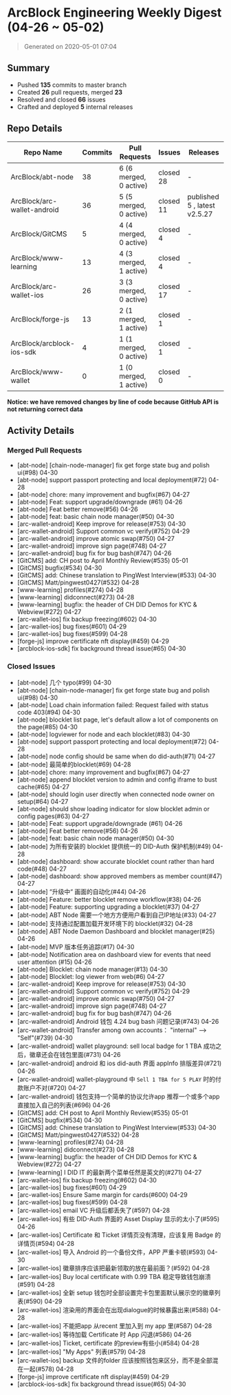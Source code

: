 # ArcBlock Engineering Weekly Digest (04-26 ~ 05-02)

> Generated on 2020-05-01 07:04

## Summary

* Pushed **135** commits to master branch
* Created **26** pull requests, merged **23**
* Resolved and closed **66** issues
* Crafted and deployed **5** internal releases

## Repo Details

| Repo Name                   | Commits | Pull Requests          | Issues    | Releases                     |
| --------------------------- | ------- | ---------------------- | --------- | ---------------------------- |
| ArcBlock/abt-node           | 38      | 6 (6 merged, 0 active) | closed 28 | -                            |
| ArcBlock/arc-wallet-android | 36      | 5 (5 merged, 0 active) | closed 11 | published 5 , latest v2.5.27 |
| ArcBlock/GitCMS             | 5       | 4 (4 merged, 0 active) | closed 4  | -                            |
| ArcBlock/www-learning       | 13      | 4 (3 merged, 1 active) | closed 4  | -                            |
| ArcBlock/arc-wallet-ios     | 26      | 3 (3 merged, 0 active) | closed 17 | -                            |
| ArcBlock/forge-js           | 13      | 2 (1 merged, 1 active) | closed 1  | -                            |
| ArcBlock/arcblock-ios-sdk   | 4       | 1 (1 merged, 0 active) | closed 1  | -                            |
| ArcBlock/www-wallet         | 0       | 1 (0 merged, 1 active) | closed 0  | -                            |

**Notice: we have removed changes by line of code because GitHub API is not returning correct data**

## Activity Details

### Merged Pull Requests

- [abt-node] [chain-node-manager] fix get forge state bug and polish ui(#98) 04-30
- [abt-node] support passport protecting and local deployment(#72) 04-28
- [abt-node] chore: many improvement and bugfix(#67) 04-27
- [abt-node] Feat: support upgrade/downgrade (#61) 04-26
- [abt-node] Feat better remove(#56) 04-26
- [abt-node] feat: basic chain node manager(#50) 04-30
- [arc-wallet-android] Keep improve for release(#753) 04-30
- [arc-wallet-android] Support common vc verify(#752) 04-29
- [arc-wallet-android] improve atomic swap(#750) 04-27
- [arc-wallet-android] improve sign page(#748) 04-27
- [arc-wallet-android] bug fix for bug bash(#747) 04-26
- [GitCMS] add: CH post to April Monthly Review(#535) 05-01
- [GitCMS] bugfix(#534) 04-30
- [GitCMS] add: Chinese translation to PingWest Interview(#533) 04-30
- [GitCMS] Matt/pingwest0427(#532) 04-28
- [www-learning] profiles(#274) 04-28
- [www-learning] didconnect(#273) 04-28
- [www-learning] bugfix: the header of CH DID Demos for KYC & Webview(#272) 04-27
- [arc-wallet-ios] fix backup freezing(#602) 04-30
- [arc-wallet-ios] bug fixes(#601) 04-29
- [arc-wallet-ios] bug fixes(#599) 04-28
- [forge-js] improve certificate nft display(#459) 04-29
- [arcblock-ios-sdk] fix background thread issue(#65) 04-30


### Closed Issues

- [abt-node] 几个 typo(#99) 04-30
- [abt-node] [chain-node-manager] fix get forge state bug and polish ui(#98) 04-30
- [abt-node]  Load chain information failed: Request failed with status code 403(#94) 04-30
- [abt-node] blocklet list page, let's default allow a lot of components on the page(#85) 04-30
- [abt-node] logviewer for node and each blocklet(#83) 04-30
- [abt-node] support passport protecting and local deployment(#72) 04-28
- [abt-node] node config should be same when do did-auth(#71) 04-27
- [abt-node] 最简单的blocklet(#69) 04-28
- [abt-node] chore: many improvement and bugfix(#67) 04-27
- [abt-node] append blocklet version to admin and config iframe to bust cache(#65) 04-27
- [abt-node] should login user directly when connected node owner on setup(#64) 04-27
- [abt-node] should show loading indicator for slow blocklet admin or config pages(#63) 04-27
- [abt-node] Feat: support upgrade/downgrade (#61) 04-26
- [abt-node] Feat better remove(#56) 04-26
- [abt-node] feat: basic chain node manager(#50) 04-30
- [abt-node] 为所有安装的 blocklet 提供统一的 DID-Auth 保护机制(#49) 04-28
- [abt-node] dashboard: show accurate blocklet count rather than hard code(#48) 04-27
- [abt-node] dashboard: show approved members as member count(#47) 04-27
- [abt-node] “升级中“ 画面的自动化(#44) 04-26
- [abt-node] Feature: better blocklet remove workflow(#38) 04-26
- [abt-node] Feature: supporting upgrading a blocklet(#37) 04-27
- [abt-node] ABT Node 需要一个地方方便用户看到自己IP地址(#33) 04-27
- [abt-node] 支持通过配置加载开发环境下的 blocklet(#32) 04-28
- [abt-node] ABT Node Daemon Dashboard and blocklet manager(#25) 04-26
- [abt-node] MVP 版本任务追踪(#17) 04-30
- [abt-node] Notification area on dashboard view for events that need user attention (#15) 04-26
- [abt-node] Blocklet: chain node manager(#13) 04-30
- [abt-node] Blocklet: log viewer from web(#6) 04-27
- [arc-wallet-android] Keep improve for release(#753) 04-30
- [arc-wallet-android] Support common vc verify(#752) 04-29
- [arc-wallet-android] improve atomic swap(#750) 04-27
- [arc-wallet-android] improve sign page(#748) 04-27
- [arc-wallet-android] bug fix for bug bash(#747) 04-26
- [arc-wallet-android] Android 钱包 4.24 bug bash 问题记录(#743) 04-26
- [arc-wallet-android] Transfer among own accounts： "internal" --> "Self"(#739) 04-30
- [arc-wallet-android] wallet playground: sell local badge for 1 TBA 成功之后，徽章还会在钱包里面(#731) 04-26
- [arc-wallet-android] android 和 ios did-auth 界面 appInfo 排版差异(#721) 04-26
- [arc-wallet-android] wallet-playground 中 `Sell 1 TBA for 5 PLAY` 时的付款账户不对(#720) 04-27
- [arc-wallet-android] 钱包支持一个简单的协议允许app 推荐一个或多个app直接加入自己的列表(#696) 04-26
- [GitCMS] add: CH post to April Monthly Review(#535) 05-01
- [GitCMS] bugfix(#534) 04-30
- [GitCMS] add: Chinese translation to PingWest Interview(#533) 04-30
- [GitCMS] Matt/pingwest0427(#532) 04-28
- [www-learning] profiles(#274) 04-28
- [www-learning] didconnect(#273) 04-28
- [www-learning] bugfix: the header of CH DID Demos for KYC & Webview(#272) 04-27
- [www-learning] I DID IT 的最新两个菜单任然是英文的(#271) 04-27
- [arc-wallet-ios] fix backup freezing(#602) 04-30
- [arc-wallet-ios] bug fixes(#601) 04-29
- [arc-wallet-ios] Ensure Same margin for cards(#600) 04-29
- [arc-wallet-ios] bug fixes(#599) 04-28
- [arc-wallet-ios] email VC 升级后都丢失了(#597) 04-28
- [arc-wallet-ios] 有些 DID-Auth 界面的 Asset Display 显示的太小了(#595) 04-26
- [arc-wallet-ios] Certificate 和 Ticket 详情页没有清理，应该复用 Badge 的详情页(#594) 04-28
- [arc-wallet-ios] 导入 Android 的一个备份文件，APP 严重卡顿(#593) 04-30
- [arc-wallet-ios] 徽章排序应该把最新领取的放在最前面？(#592) 04-28
- [arc-wallet-ios] Buy local certificate with 0.99 TBA 稳定导致钱包崩溃(#591) 04-28
- [arc-wallet-ios] 全新 setup 钱包时全部设置完卡包里面默认展示空的徽章列表(#590) 04-29
- [arc-wallet-ios] 渲染用的界面会在出现dialogue的时候暴露出来(#588) 04-28
- [arc-wallet-ios] 不能把app 从recent 里加入到 my app 里(#587) 04-28
- [arc-wallet-ios] 等待加载 Certificate 时 App 闪退(#586) 04-26
- [arc-wallet-ios] Ticket, certificate 的preview有些小(#584) 04-28
- [arc-wallet-ios] "My Apps" 列表(#579) 04-28
- [arc-wallet-ios] backup 文件的folder 应该按照钱包来区分，而不是全部混在一起(#578) 04-28
- [forge-js] improve certificate nft display(#459) 04-29
- [arcblock-ios-sdk] fix background thread issue(#65) 04-30

